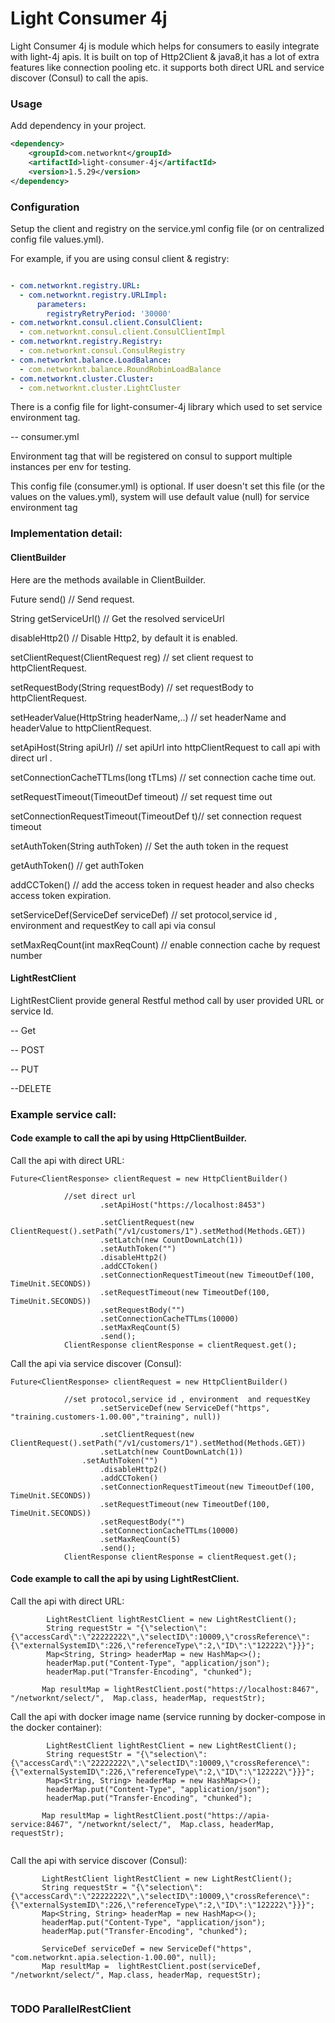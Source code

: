 # Light Consumer 4j

Light Consumer 4j is module which helps for consumers to easily integrate with light-4j apis.
It is built on top of Http2Client & java8,it has a lot of extra features like connection pooling etc.
it supports both direct URL and service discover (Consul) to call the apis.


### Usage
Add dependency in your project.

```xml
<dependency>
    <groupId>com.networknt</groupId>
    <artifactId>light-consumer-4j</artifactId>
    <version>1.5.29</version>
</dependency>
```

### Configuration

Setup the client and registry on the service.yml config file (or on centralized config file values.yml).

For example, if you are using consul client &  registry:


```yaml

- com.networknt.registry.URL:
  - com.networknt.registry.URLImpl:
      parameters:
        registryRetryPeriod: '30000'
- com.networknt.consul.client.ConsulClient:
  - com.networknt.consul.client.ConsulClientImpl
- com.networknt.registry.Registry:
  - com.networknt.consul.ConsulRegistry
- com.networknt.balance.LoadBalance:
  - com.networknt.balance.RoundRobinLoadBalance
- com.networknt.cluster.Cluster:
  - com.networknt.cluster.LightCluster


```

There is a config file for light-consumer-4j library which used to set service environment tag.

-- consumer.yml

Environment tag that will be registered on consul to support multiple instances per env for testing.

This config file (consumer.yml) is optional. If user doesn't set this file (or the values on the values.yml), system will use default value (null) for service environment tag



### Implementation detail:


####  ClientBuilder

Here are the methods available in ClientBuilder.

 Future <ClientResponse> send()           // Send request.
 
 String getServiceUrl()                   // Get the resolved serviceUrl
 
 disableHttp2()                           // Disable Http2, by default it is enabled.
 
 setClientRequest(ClientRequest reg)      // set client request to httpClientRequest.
 
 setRequestBody(String requestBody)       // set requestBody to httpClientRequest.
 
 setHeaderValue(HttpString headerName,..) // set headerName and headerValue to httpClientRequest.
 
 setApiHost(String apiUrl)	              // set apiUrl into httpClientRequest to call api with direct url .
 
 setConnectionCacheTTLms(long tTLms)      // set connection cache time out.
 
 setRequestTimeout(TimeoutDef timeout)    // set request time out
 
 setConnectionRequestTimeout(TimeoutDef t)// set connection request timeout
 
 setAuthToken(String authToken)           // Set the auth token in the request
 
 getAuthToken()                           // get authToken 
 
 addCCToken()                             // add the access token in request header and also checks access token expiration. 
 
 setServiceDef(ServiceDef serviceDef) // set protocol,service id , environment  and requestKey to call api via consul

 setMaxReqCount(int maxReqCount)          // enable connection cache by request number


 ####  LightRestClient

  LightRestClient provide general Restful method call by user provided URL or service Id.

  -- Get

  -- POST

  -- PUT

  --DELETE


 ### Example service call:
 
 #### Code example to call the api by using HttpClientBuilder.
 
Call the api with direct URL:

```
Future<ClientResponse> clientRequest = new HttpClientBuilder()
                      
		    //set direct url
                    .setApiHost("https://localhost:8453")
					
                    .setClientRequest(new ClientRequest().setPath("/v1/customers/1").setMethod(Methods.GET))
                    .setLatch(new CountDownLatch(1))
                    .setAuthToken("")
                    .disableHttp2()
                    .addCCToken()
                    .setConnectionRequestTimeout(new TimeoutDef(100, TimeUnit.SECONDS))
                    .setRequestTimeout(new TimeoutDef(100, TimeUnit.SECONDS))
                    .setRequestBody("")
                    .setConnectionCacheTTLms(10000)
                    .setMaxReqCount(5)
                    .send();
            ClientResponse clientResponse = clientRequest.get();
```


Call the api via service discover (Consul):

```
Future<ClientResponse> clientRequest = new HttpClientBuilder()
                     
		    //set protocol,service id , environment  and requestKey 
                    .setServiceDef(new ServiceDef("https", "training.customers-1.00.00","training", null))
					
                    .setClientRequest(new ClientRequest().setPath("/v1/customers/1").setMethod(Methods.GET))
                    .setLatch(new CountDownLatch(1))
	            .setAuthToken("")
                    .disableHttp2()
                    .addCCToken()
                    .setConnectionRequestTimeout(new TimeoutDef(100, TimeUnit.SECONDS))
                    .setRequestTimeout(new TimeoutDef(100, TimeUnit.SECONDS))
                    .setRequestBody("")
                    .setConnectionCacheTTLms(10000)
                    .setMaxReqCount(5)
                    .send();
            ClientResponse clientResponse = clientRequest.get();
```



 #### Code example to call the api by using LightRestClient.


Call the api with direct URL:

```
        LightRestClient lightRestClient = new LightRestClient();
        String requestStr = "{\"selection\":{\"accessCard\":\"22222222\",\"selectID\":10009,\"crossReference\":{\"externalSystemID\":226,\"referenceType\":2,\"ID\":\"122222\"}}}";
        Map<String, String> headerMap = new HashMap<>();
        headerMap.put("Content-Type", "application/json");
        headerMap.put("Transfer-Encoding", "chunked");

       Map resultMap = lightRestClient.post("https://localhost:8467", "/networknt/select/",  Map.class, headerMap, requestStr);

 ```


 Call the api with docker image name (service running by docker-compose in the docker container):

 ```
         LightRestClient lightRestClient = new LightRestClient();
         String requestStr = "{\"selection\":{\"accessCard\":\"22222222\",\"selectID\":10009,\"crossReference\":{\"externalSystemID\":226,\"referenceType\":2,\"ID\":\"122222\"}}}";
         Map<String, String> headerMap = new HashMap<>();
         headerMap.put("Content-Type", "application/json");
         headerMap.put("Transfer-Encoding", "chunked");

        Map resultMap = lightRestClient.post("https://apia-service:8467", "/networknt/select/",  Map.class, headerMap, requestStr);


  ```


  Call the api with service discover (Consul):

 ```
        LightRestClient lightRestClient = new LightRestClient();
        String requestStr = "{\"selection\":{\"accessCard\":\"22222222\",\"selectID\":10009,\"crossReference\":{\"externalSystemID\":226,\"referenceType\":2,\"ID\":\"122222\"}}}";
        Map<String, String> headerMap = new HashMap<>();
        headerMap.put("Content-Type", "application/json");
        headerMap.put("Transfer-Encoding", "chunked");

        ServiceDef serviceDef = new ServiceDef("https", "com.networknt.apia.selection-1.00.00", null);
        Map resultMap =  lightRestClient.post(serviceDef, "/networknt/select/", Map.class, headerMap, requestStr);


  ```

  ### TODO ParallelRestClient